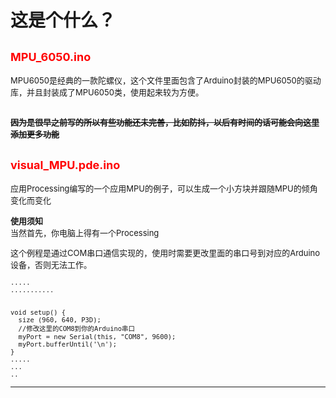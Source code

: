 # 这是个什么？
## <font color=red size=4>MPU_6050.ino</font>
<font size=2>MPU6050是经典的一款陀螺仪，这个文件里面包含了Arduino封装的MPU6050的驱动库，并且封装成了MPU6050类，使用起来较为方便。  

~~因为是很早之前写的所以有些功能还未完善，比如防抖，以后有时间的话可能会向这里添加更多功能~~
</font>
---
## <font color=red size=4>visual_MPU.pde.ino</font>
<font size=2>应用Processing编写的一个应用MPU的例子，可以生成一个小方块并跟随MPU的倾角变化而变化

**使用须知**  
当然首先，你电脑上得有一个Processing  

这个例程是通过COM串口通信实现的，使用时需要更改里面的串口号到对应的Arduino设备，否则无法工作。
```Processing
.....
...........


void setup() {
  size (960, 640, P3D);
  //修改这里的COM8到你的Arduino串口
  myPort = new Serial(this, "COM8", 9600);
  myPort.bufferUntil('\n');
}
.....
...
..
```
</font>

---